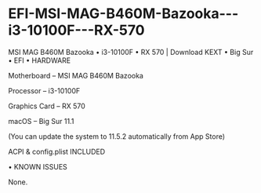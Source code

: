 # EFI-MSI-MAG-B460M-Bazooka---i3-10100F---RX-570
MSI MAG B460M Bazooka • i3-10100F • RX 570 | Download KEXT • Big Sur • EFI
• HARDWARE

Motherboard – MSI MAG B460M Bazooka

Processor – i3-10100F

Graphics Card – RX 570

macOS – Big Sur 11.1

(You can update the system to 11.5.2 automatically from App Store)

ACPI & config.plist INCLUDED

 

• KNOWN ISSUES

None.
